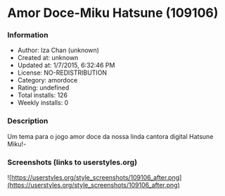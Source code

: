 # Amor Doce-Miku Hatsune (109106)

### Information
- Author: Iza Chan (unknown)
- Created at: unknown
- Updated at: 1/7/2015, 6:32:46 PM
- License: NO-REDISTRIBUTION
- Category: amordoce
- Rating: undefined
- Total installs: 126
- Weekly installs: 0


### Description
Um tema para o jogo amor doce da nossa linda cantora digital Hatsune Miku!*-*


### Screenshots (links to userstyles.org)
![https://userstyles.org/style_screenshots/109106_after.png](https://userstyles.org/style_screenshots/109106_after.png)


